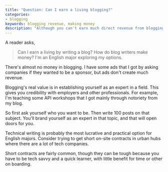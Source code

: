 ```yaml
---
title: "Question: Can I earn a living blogging?" 
categories:
- blogging
keywords: blogging revenue, making money
description: "Although you can't earn much direct revenue from blogging, writing a professional blog can be brand you as an expert in a specific field. This can open doors for you professionally."
---
```


A reader asks,

>Can I earn a living by writing a blog? How do blog writers make money? I'm an English major exploring my options.

There's almost no money in blogging. I have some ads that I got by asking companies if they wanted to be a sponsor, but ads don't create much revenue. 

Blogging's real value is in establishing yourself as an expert in a field. This gives you credibility with employers and other professionals. For example, I'm teaching some API workshops that I got mainly through notoriety from my blog. 

So first ask yourself who you want to be. Then write 100 posts on that subject. You'll brand yourself as an expert in that topic, and that will open doors for you.

Technical writing is probably the most lucrative and practical option for English majors. Consider trying to get short on-site contracts in urban hubs where there are a lot of tech companies. 

Short contracts are fairly common, though they can be tough because you have to be tech savvy and a quick learner, with little benefit for time or other on boarding.